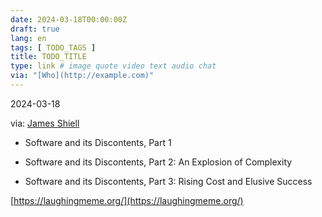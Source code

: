 ```yaml
---
date: 2024-03-18T00:00:00Z
draft: true
lang: en
tags: [ TODO_TAGS ]
title: TODO_TITLE
type: link # image quote video text audio chat
via: "[Who](http://example.com)"
---
```



2024-03-18

via: [James Shiell](https://springernature.slack.com/archives/C7043KKC2/p1710701720882059)

* Software and its Discontents, Part 1

* Software and its Discontents, Part 2: An Explosion of Complexity

* Software and its Discontents, Part 3: Rising Cost and Elusive Success

[https://laughingmeme.org/](https://laughingmeme.org/)

